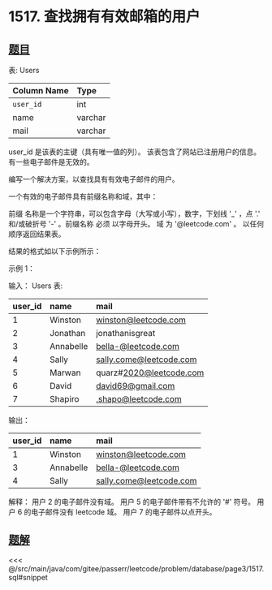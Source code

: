 # 1517. 查找拥有有效邮箱的用户
## [题目](https://leetcode.cn/problems/find-users-with-valid-e-mails/)

表: Users

| Column Name | Type    |
|:------------|:--------|
| `user_id`   | int     |
| name        | varchar |
| mail        | varchar |

user_id 是该表的主键（具有唯一值的列）。
该表包含了网站已注册用户的信息。有一些电子邮件是无效的。

编写一个解决方案，以查找具有有效电子邮件的用户。

一个有效的电子邮件具有前缀名称和域，其中：

前缀 名称是一个字符串，可以包含字母（大写或小写），数字，下划线 '_' ，点 '.' 和/或破折号 '-' 。前缀名称 必须 以字母开头。
域 为 '@leetcode.com' 。
以任何顺序返回结果表。

结果的格式如以下示例所示：

示例 1：

输入：
Users 表:

| user_id | name      | mail                    |
|:--------|:----------|:------------------------|
| 1       | Winston   | winston@leetcode.com    |
| 2       | Jonathan  | jonathanisgreat         |
| 3       | Annabelle | bella-@leetcode.com     |
| 4       | Sally     | sally.come@leetcode.com |
| 5       | Marwan    | quarz#2020@leetcode.com |
| 6       | David     | david69@gmail.com       |
| 7       | Shapiro   | .shapo@leetcode.com     |

输出：

| user_id | name      | mail                    |
|:--------|:----------|:------------------------|
| 1       | Winston   | winston@leetcode.com    |
| 3       | Annabelle | bella-@leetcode.com     |
| 4       | Sally     | sally.come@leetcode.com |

解释：
用户 2 的电子邮件没有域。
用户 5 的电子邮件带有不允许的 '#' 符号。
用户 6 的电子邮件没有 leetcode 域。
用户 7 的电子邮件以点开头。

## [题解](https://github.com/PasseRR/JavaLeetCode/blob/master/src/main/java/com/gitee/passerr/leetcode/problem/database/page3/1517.sql)

<<< @/src/main/java/com/gitee/passerr/leetcode/problem/database/page3/1517.sql#snippet
